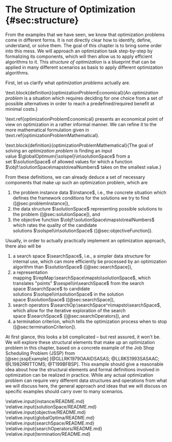 # The Structure of Optimization {#sec:structure}

From the examples that we have seen, we know that optimization problems come in different forms.
It is not directly clear how to identify, define, understand, or solve them.
The goal of this chapter is to bring some order into this mess.
We will approach an optimization task step-by-step by formalizing its components, which will then allow us to apply efficient algorithms to it.
This *structure of optimization* is a blueprint that can be applied in many different scenarios as basis to apply different optimization algorithms.

First, let us clarify what *optimization problems* actually are.

\text.block{definition}{optimizationProblemEconomical}{An *optimization problem* is a situation which requires deciding for one choice from a set of possible alternatives in order to reach a predefined/required benefit at minimal costs.}

\text.ref{optimizationProblemEconomical} presents an economical point of view on optimization in a rather informal manner.
We can refine it to the more mathematical formulation given in \text.ref{optimizationProblemMathematical}.

\text.block{definition}{optimizationProblemMathematical}{The goal of solving an *optimization problem* is finding an input value&nbsp;$\globalOptimum{\solspel}\in\solutionSpace$ from a set&nbsp;$\solutionSpace$ of allowed values for which a function $\objf:\solutionSpace\mapsto\realNumbers$ takes on the smallest value.}

From these definitions, we can already deduce a set of necessary components that make up such an optimization problem, which are

1. the problem instance data&nbsp;$\instance$, i.e., the concrete situation which defines the framework conditions for the solutions we try to find ([@sec:problemInstance]),
2. the data structure&nbsp;$\solutionSpace$ representing possible solutions to the problem ([@sec:solutionSpace]), and
3. the objective function&nbsp;$\objf:\solutionSpace\mapsto\realNumbers$ which rates the quality of the candidate solutions&nbsp;$\solspel\in\solutionSpace$ ([@sec:objectiveFunction]).

Usually, in order to actually practically implement an optimization approach, there also will be

1. a search space&nbsp;$\searchSpace$, i.e., a simpler data structure for internal use, which can more efficiently be processed by an optimization algorithm than&nbsp;$\solutionSpace$ ([@sec:searchSpace]),
2. a representation mapping&nbsp;$\repMap:\searchSpace\mapsto\solutionSpace$, which translates "points"&nbsp;$\sespel\in\searchSpace$ from the search space&nbsp;$\searchSpace$ to candidate solutions&nbsp;$\solspel\in\solutionSpace$ in the solution space&nbsp;$\solutionSpace$ ([@sec:searchSpace]),
3. search operators&nbsp;$\searchOp:\searchSpace^n\mapsto\searchSpace$, which allow for the iterative exploration of the search space&nbsp;$\searchSpace$ ([@sec:searchOperators]), and
4. a termination criterion, which tells the optimization process when to stop ([@sec:terminationCriterion]).

At first glance, this looks a bit complicated &ndash; but rest assured, it won't be.
We will explore these structural elements that make up an optimization problem in this chapter, based on a concrete example of the Job Shop Scheduling Problem (JSSP) from [@sec:jsspExample]&nbsp;[@GLLRK1979OAAIDSASAS; @LLRKS1993SASAAC; @L1982RRITTOMS; @T199BFBSP].
This example should give a reasonable idea about how the structural elements and formal definitions involved in optimization can be realized in practice.
While any actual optimization problem can require very different data structures and operations from what we will discuss here, the general approach and ideas that we will discuss on specific examples should carry over to many scenarios.

\relative.input{instance/README.md}
\relative.input{solutionSpace/README.md}
\relative.input{objective/README.md}
\relative.input{globalOptima/README.md}
\relative.input{searchSpace/README.md}
\relative.input{searchOperators/README.md}
\relative.input{termination/README.md}
